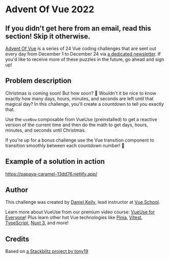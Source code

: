 # Advent Of Vue 2022

## If you didn't get here from an email, read this section! Skip it otherwise.

[Advent Of Vue](https://adventofvue.com) is a series of 24 Vue coding challenges that are sent out every day from December 1 to December 24 via [a dedicated newsletter](https://www.getrevue.co/profile/AdventOfVue). If you'd like to receive more of these puzzles in the future, go ahead and sign up!

## Problem description

Christmas is coming soon! But how soon? 🤔 Wouldn't it be nice to know exactly how many days, hours, minutes, and seconds are left until that magical day? In this challenge, you'll create a countdown to tell you exactly that.

Use the `useNow` composable from VueUse (preinstalled) to get a reactive version of the current time and then do the math to get days, hours, minutes, and seconds until Christmas.

If you're up for a bonus challenge use the Vue transition component to transition smoothly between each countdown number! 🚀

## Example of a solution in action

https://papaya-caramel-13dd76.netlify.app/

## Author

This challenge was created by [Daniel Kelly](https://twitter.com/danielkelly_io), lead instructor at [Vue School](https://vueschool.io/).

Learn more about VueUse from our premium video course: [VueUse for Everyone](https://vueschool.io/courses/vueuse-for-everyone)! Plus learn other hot Vue technologies like [Pinia](https://vueschool.io/courses/pinia-the-enjoyable-vue-store), [Vitest](https://vueschool.io/courses/rapid-testing-with-vitest), [TypeScript](https://vueschool.io/courses/typescript-with-vue-js-3), [Nuxt 3](https://vueschool.io/courses/nuxt-js-3-fundamentals), and more!

## Credits

Based on [a Stackblitz project by tony19](https://stackblitz.com/edit/vue3-vite-starter)
